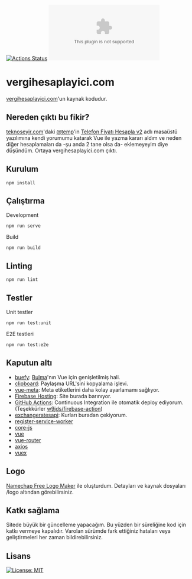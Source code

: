 [![Actions Status](https://github.com/ozgurg/vergihesaplayici.com/workflows/vergihesaplayici.com/badge.svg)](https://github.com/ozgurg/vergihesaplayici.com/actions)
![Version](https://img.shields.io/github/package-json/v/ozgurg/vergihesaplayici.com)

# vergihesaplayici.com
[vergihesaplayici.com](https://vergihesaplayici.com/)'un kaynak kodudur.

## Nereden çıktı bu fikir?
[teknoseyir.com](https://teknoseyir.com/)'daki [@temp](https://teknoseyir.com/u/temp)'in [Telefon Fiyatı Hesapla v2](https://teknoseyir.com/blog/telefon-fiyati-hesapla-v2) adlı masaüstü yazılımına kendi yorumumu katarak Vue ile yazma kararı aldım ve neden diğer hesaplamaları da -şu anda 2 tane olsa da- eklemeyeyim diye düşündüm. Ortaya vergihesaplayici.com çıktı. 

## Kurulum
`npm install`

## Çalıştırma
Development

`npm run serve`

Build

`npm run build`

## Linting

`npm run lint`

## Testler
Unit testler

`npm run test:unit`

E2E testleri

`npm run test:e2e`

## Kaputun altı
- [buefy](https://www.npmjs.com/package/buefy): [Bulma](https://github.com/jgthms/bulma)'nın Vue için genişletilmiş hali.
- [clipboard](https://www.npmjs.com/package/clipboard): Paylaşma URL'sini kopyalama işlevi.
- [vue-meta](https://www.npmjs.com/package/vue-meta): Meta etiketlerini daha kolay ayarlamamı sağlıyor.
- [Firebase Hosting](https://firebase.google.com/docs/hosting): Site burada barınıyor.
- [GitHub Actions](https://github.com/features/actions): Continuous Integration ile otomatik deploy ediyorum. (Teşekkürler [w9jds/firebase-action](https://github.com/w9jds/firebase-action))
- [exchangeratesapi](https://github.com/exchangeratesapi/exchangeratesapi): Kurları buradan çekiyorum.
- [register-service-worker](https://www.npmjs.com/package/register-service-worker)
- [core-js](https://www.npmjs.com/package/core-js)
- [vue](https://www.npmjs.com/package/vue)
- [vue-router](https://www.npmjs.com/package/vue-router)
- [axios](https://www.npmjs.com/package/axios)
- [vuex](https://www.npmjs.com/package/vuex)

## Logo
[Namechap Free Logo Maker](https://www.namecheap.com/logo-maker/) ile oluşturdum. Detayları ve kaynak dosyaları /logo altından görebilirsiniz.

## Katkı sağlama
Sitede büyük bir güncelleme yapacağım. Bu yüzden bir süreliğine kod için katkı vermeye kapalıdır. Varolan sürümde fark ettiğiniz hataları veya geliştirmeleri her zaman bildirebilirsiniz.

## Lisans
[![License: MIT](https://img.shields.io/badge/License-MIT-yellow.svg)](https://opensource.org/licenses/MIT)
